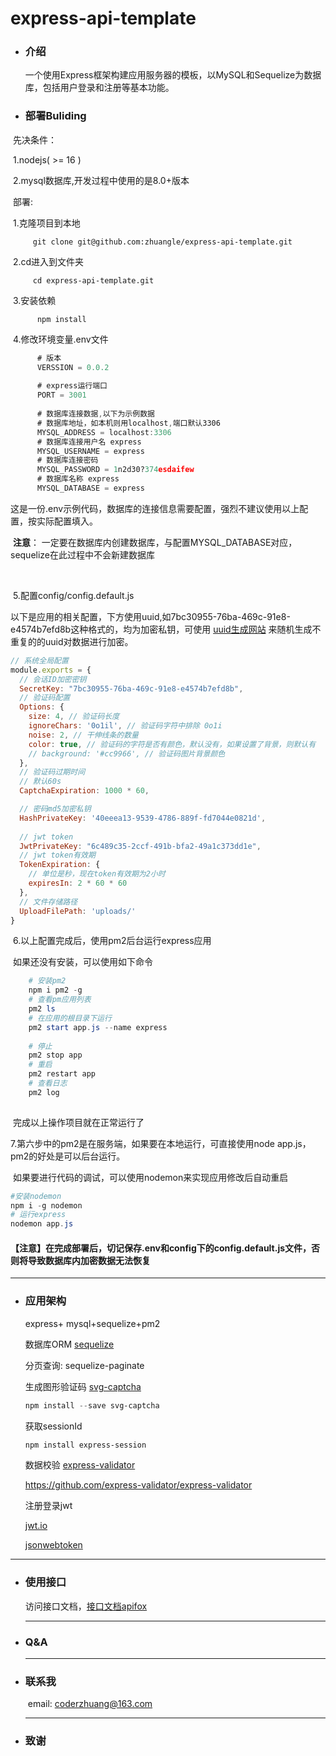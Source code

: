 # express-api-template
- ### 介绍

  一个使用Express框架构建应用服务器的模板，以MySQL和Sequelize为数据库，包括用户登录和注册等基本功能。

- ### 部署Buliding

​		先决条件：

​		  1.nodejs(  >= 16 )

​		  2.mysql数据库,开发过程中使用的是8.0+版本

​		部署:

​			1.克隆项目到本地

```power shell
	 git clone git@github.com:zhuangle/express-api-template.git
```

​			2.cd进入到文件夹

```
     cd express-api-template.git
```

​			3.安装依赖

```
 	  npm install
```

​			4.修改环境变量.env文件

```javascript
      # 版本
      VERSSION = 0.0.2
  
      # express运行端口
      PORT = 3001
  
      # 数据库连接数据,以下为示例数据
      # 数据库地址，如本机则用localhost,端口默认3306
      MYSQL_ADDRESS = localhost:3306
	  # 数据库连接用户名 express
      MYSQL_USERNAME = express  
	  # 数据库连接密码
      MYSQL_PASSWORD = 1n2d30?374esdaifew
      # 数据库名称 express
      MYSQL_DATABASE = express
```

​		这是一份.env示例代码，数据库的连接信息需要配置，强烈不建议使用以上配置，按实际配置填入。

​		**注意**： 一定要在数据库内创建数据库，与配置MYSQL_DATABASE对应，sequelize在此过程中不会新建数据库

​	

​		5.配置config/config.default.js

​	以下是应用的相关配置，下方使用uuid,如7bc30955-76ba-469c-91e8-e4574b7efd8b这种格式的，均为加密私钥，可使用 [uuid生成网站]('https://www.uuid.online/') 来随机生成不重复的的uuid对数据进行加密。

```javascript
// 系统全局配置
module.exports = {
  // 会话ID加密密钥
  SecretKey: "7bc30955-76ba-469c-91e8-e4574b7efd8b",
  // 验证码配置 
  Options: {
    size: 4, // 验证码长度
    ignoreChars: '0o1il', // 验证码字符中排除 0o1i
    noise: 2, // 干伸线条的数量
    color: true, // 验证码的字符是否有颜色，默认没有，如果设置了背景，则默认有
    // background: '#cc9966', // 验证码图片背景颜色
  },
  // 验证码过期时间 
  // 默认60s
  CaptchaExpiration: 1000 * 60,

  // 密码md5加密私钥
  HashPrivateKey: '40eeea13-9539-4786-889f-fd7044e0821d',
  
  // jwt token
  JwtPrivateKey: "6c489c35-2ccf-491b-bfa2-49a1c373dd1e",
  // jwt token有效期
  TokenExpiration: {
    // 单位是秒，现在token有效期为2小时
    expiresIn: 2 * 60 * 60
  },
  // 文件存储路径
  UploadFilePath: 'uploads/'
}
```

​	6.以上配置完成后，使用pm2后台运行express应用

​		如果还没有安装，可以使用如下命令
```powershell
    # 安装pm2
    npm i pm2 -g
    # 查看pm应用列表
    pm2 ls
    # 在应用的根目录下运行
    pm2 start app.js --name express
	
	# 停止
	pm2 stop app
	# 重启
	pm2 restart app
	# 查看日志
	pm2 log
	
```

​		完成以上操作项目就在正常运行了

7.第六步中的pm2是在服务端，如果要在本地运行，可直接使用node app.js，pm2的好处是可以后台运行。

​	如果要进行代码的调试，可以使用nodemon来实现应用修改后自动重启

```powershell
#安装nodemon
npm i -g nodemon
# 运行express
nodemon app.js
```



#### **【注意】在完成部署后，切记保存.env和config下的config.default.js文件，否则将导致数据库内加密数据无法恢复**





---

- ### 应用架构

  express+ mysql+sequelize+pm2

  

  数据库ORM [sequelize]('')

  分页查询: sequelize-paginate

  生成图形验证码  [svg-captcha]('https://github.com/produck/svg-captcha')

  ```powershell
  npm install --save svg-captcha
  ```

  获取sessionId

  ```powershell
  npm install express-session
  ```

  数据校验 [express-validator]('https://express-validator.github.io/docs/guides/getting-started')

  https://github.com/express-validator/express-validator

  

  注册登录jwt

  [jwt.io]('https://jwt.io/')

  [jsonwebtoken]('')

  

----

- ### 使用接口

  访问接口文档，[接口文档apifox](https://apifox.com/apidoc/project-2828442?nav=1)

  ---

- ### Q&A

  ---

- ### 联系我

  ​	email: coderzhuang@163.com

  ---

- ### 致谢 